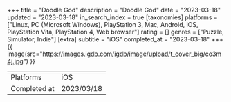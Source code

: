 +++
title = "Doodle God"
description = "Doodle God"
date = "2023-03-18"
updated = "2023-03-18"
in_search_index = true
[taxonomies]
platforms = ["Linux, PC (Microsoft Windows), PlayStation 3, Mac, Android, iOS, PlayStation Vita, PlayStation 4, Web browser"]
rating = []
genres = ["Puzzle, Simulator, Indie"]
[extra]
subtitle = "iOS"
completed_at = "2023-03-18"
+++
{{ image(src="https://images.igdb.com/igdb/image/upload/t_cover_big/co3m4j.jpg") }}

|              |            |
| ------------ | ---------- |
| Platforms    | iOS |
| Completed at | 2023/03/18 |

